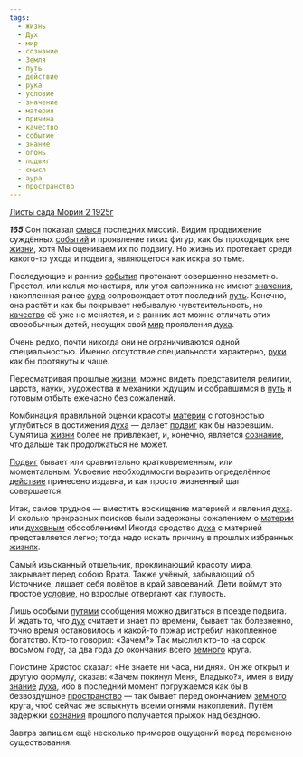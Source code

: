 ```yaml
---
tags:
  - жизнь
  - Дух
  - мир
  - сознание
  - Земля
  - путь
  - действие
  - рука
  - условие
  - значение
  - материя
  - причина
  - качество
  - событие
  - знание
  - огонь
  - подвиг
  - смысл
  - аура
  - пространство
---
```


[Листы сада Мории 2 1925г](https://127.0.0.1:4002/agni/1925)

___165___
Сон показал [смысл](../../../tags/#смысл) последних миссий. Видим продвижение суждённых [событий](../../../tags/#событие) и проявление тихих фигур, как бы проходящих вне [жизни](../../../tags/#жизнь), хотя Мы оцениваем их по подвигу. Но жизнь их протекает среди какого-то ухода и подвига, являющегося как искра во тьме.   

Последующие и ранние [события](../../../tags/#событие) протекают совершенно незаметно. Престол, или келья монастыря, или угол сапожника не имеют [значения](../../../tags/#значение), накопленная ранее [аура](../../../tags/#аура) сопровождает этот последний [путь](../../../tags/#путь). Конечно, она растёт и как бы покрывает небывалую чувствительность, но [качество](../../../tags/#качество) её уже не меняется, и с ранних лет можно отличать этих своеобычных детей, несущих свой [мир](../../../tags/#мир) проявления [духа](../../../tags/#Дух).   

Очень редко, почти никогда они не ограничиваются одной специальностью. Именно отсутствие специальности характерно, [руки](../../../tags/#рука) как бы протянуты к чаше.   

Пересматривая прошлые [жизни](../../../tags/#жизнь), можно видеть представителя религии, царств, науки, художества и механики ждущим и собравшимся в [путь](../../../tags/#путь) и готовым отбыть ежечасно без сожалений.   

Комбинация правильной оценки красоты [материи](../../../tags/#материя) с готовностью углубиться в достижения [духа](../../../tags/#Дух) — делает [подвиг](../../../tags/#подвиг) как бы назревшим. Сумятица [жизни](../../../tags/#жизнь) более не привлекает, и, конечно, является [сознание](../../../tags/#сознание), что дальше так продолжаться не может.   

[Подвиг](../../../tags/#подвиг) бывает или сравнительно кратковременным, или моментальным. Усвоение необходимости выразить определённое [действие](../../../tags/#действие) принесено издавна, и как просто жизненный шаг совершается.   

Итак, самое трудное — вместить восхищение материей и явления [духа](../../../tags/#Дух). И сколько прекрасных поисков были задержаны сожалением о [материи](../../../tags/#материя) или [духовным](../../../tags/#Дух) обособлением! Иногда сродство [духа](../../../tags/#Дух) с материей представляется легко; тогда надо искать причину в прошлых избранных [жизнях](../../../tags/#жизнь).   

Самый изысканный отшельник, проклинающий красоту мира, закрывает перед собою Врата. Также учёный, забывающий об Источнике, лишает себя полётов в край завоеваний. Дети поймут это простое [условие](../../../tags/#условие), но взрослые отвергают как глупость.   

Лишь особыми [путями](../../../tags/#путь) сообщения можно двигаться в поезде подвига. И ждать то, что [дух](../../../tags/#Дух) считает и знает по времени, бывает так болезненно, точно время остановилось и какой-то пожар истребил накопленное богатство. Кто-то говорил: «Зачем?» Так мыслил кто-то на сорок восьмом году, за два года до окончания всего [земного](../../../tags/#Земля) круга.   

Поистине Христос сказал: «Не знаете ни часа, ни дня». Он же открыл и другую формулу, сказав: «Зачем покинул Меня, Владыко?», имея в виду [знание](../../../tags/#знание) [духа](../../../tags/#Дух), ибо в последний момент погружаемся как бы в безвоздушное [пространство](../../../tags/#пространство) — так бывает перед окончанием [земного](../../../tags/#Земля) круга, чтоб сейчас же вспыхнуть всеми огнями накоплений. Путём задержки [сознания](../../../tags/#сознание) прошлого получается прыжок над бездною.   

Завтра запишем ещё несколько примеров ощущений перед переменою существования.   

